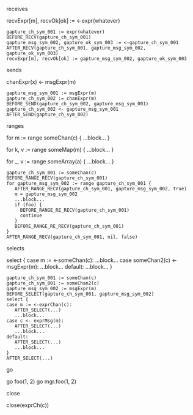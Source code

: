receives

  recvExpr[m], recvOk[ok] := <-expr(whatever)

    gapture_ch_sym_001 := expr(whatever)
    BEFORE_RECV(gapture_ch_sym_001)
    gapture_msg_sym_002, gapture_ok_sym_003 := <-gapture_ch_sym_001
    AFTER_RECV(gapture_ch_sym_001, gapture_msg_sym_002, gapture_ok_sym_003)
    recvExpr[m], recvOk[ok] := gapture_msg_sym_002, gapture_ok_sym_003

sends

  chanExpr(x) <- msgExpr(m)

    gapture_msg_sym_001 := msgExpr(m)
    gapture_ch_sym_002 := chanExpr(m)
    BEFORE_SEND(gapture_ch_sym_002, gapture_msg_sym_001)
    gapture_ch_sym_002 <- gapture_msg_sym_001
    AFTER_SEND(gapture_ch_sym_002)

ranges

  for m := range someChan(c) {
    ...block...
  }

  for k, v := range someMap(m) {
    ...block...
  }

  for _, v := range someArray(a) {
    ...block...
  }

    gapture_ch_sym_001 := someChan(c)
    BEFORE_RANGE_RECV(gapture_ch_sym_001)
    for gapture_msg_sym_002 := range gapture_ch_sym_001 {
       AFTER_RANGE_RECV(gapture_ch_sym_001, gapture_msg_sym_002, true)
       m = gapture_msg_sym_002
       ...block...
       if (foo) {
         BEFORE_RANGE_RE_RECV(gapture_ch_sym_001)
         continue
       }
       BEFORE_RANGE_RE_RECV(gapture_ch_sym_001)
    }
    AFTER_RANGE_RECV(gapture_ch_sym_001, nil, false)

selects

  select {
  case m := <-someChan(c):
     ...block...
  case someChan2(c) <- msgExpr(m):
     ...block...
  default:
     ...block...
  }

    gapture_ch_sym_001 := someChan(c)
    gapture_ch_sym_001 := someChan2(c)
    gapture_msg_sym_002 := msgExpr(m)
    BEFORE_SELECT(gapture_ch_sym_001, gapture_msg_sym_002)
    select {
    case m := <-exprChan(c):
       AFTER_SELECT(...)
       ...block...
    case c <- exprMsg(m):
       AFTER_SELECT(...)
       ...block...
    default:
       AFTER_SELECT(...)
       ...block...
    }
    AFTER_SELECT(...)

go

  go foo(1, 2)
  go mgr.foo(1, 2)

close

  close(exprCh(c))
